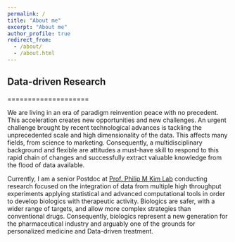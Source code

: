 ```yaml
---
permalink: /
title: "About me"
excerpt: "About me"
author_profile: true
redirect_from: 
  - /about/
  - /about.html
---
```



## Data-driven Research
====================

We are living in an era of paradigm reinvention peace with no precedent.  This acceleration creates new opportunities and new challenges. An urgent challenge brought by recent technological advances is tackling the unprecedented scale and high dimensionality of the data. This affects many fields, from science to marketing.  Consequently,   a multidisciplinary background and flexible are attitudes a must-have skill to respond to this rapid chain of changes and successfully extract valuable knowledge from the flood of data available.

Currently, I am a senior Postdoc at [Prof. Philip M Kim Lab](http://www.kimlab.org) conducting research focused on the integration of data from multiple high throughput experiments applying statistical and advanced computational tools in order to develop biologics with therapeutic activity. Biologics are safer, with a wider range of targets, and allow more complex strategies than conventional drugs. Consequently, biologics represent a new generation for the pharmaceutical industry and arguably one of the grounds for personalized medicine and Data-driven treatment.



